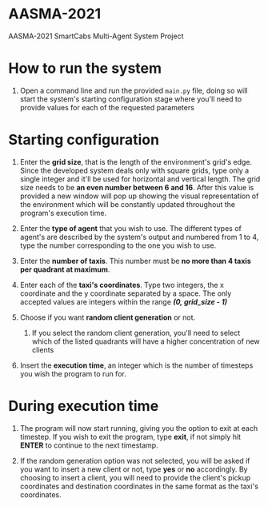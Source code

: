 # AASMA-2021
AASMA-2021 SmartCabs Multi-Agent System Project

# How to run the system

1. Open a command line and run the provided ```main.py``` file, doing so will start the system's starting configuration stage where you'll need to provide values for each of the requested parameters

# Starting configuration

1. Enter the **grid size**, that is the length of the environment's grid's edge. Since the developed system deals only with square grids, type only a single integer and it'll be used for horizontal and vertical length. The grid size needs to be **an even number between 6 and 16**. After this value is provided a new window will pop up showing the visual representation of the environment which will be constantly updated throughout the program's execution time.

2. Enter the **type of agent** that you wish to use. The different types of agent's are described by the system's output and numbered from 1 to 4, type the number corresponding to the one you wish to use.

3. Enter the **number of taxis**. This number must be **no more than 4 taxis per quadrant at maximum**. 

4. Enter each of the **taxi's coordinates**. Type two integers, the x coordinate and the y coordinate separated by a space. The only accepted values are integers within the range ***(0, grid_size - 1)***

5. Choose if you want **random client generation** or not.
    1. If you select the random client generation, you'll need to select which of the listed quadrants will have a higher concentration of new clients

6. Insert the **execution time**, an integer which is the number of timesteps you wish the program to run for.

# During execution time

1. The program will now start running, giving you the option to exit at each timestep. If you wish to exit the program, type **exit**, if not simply hit **ENTER** to continue to the next timestamp.

2. If the random generation option was not selected, you will be asked if you want to insert a new client or not, type **yes** or **no** accordingly. By choosing to insert a client, you will need to provide the client's pickup coordinates and destination coordinates in the same format as the taxi's coordinates.